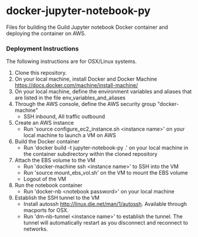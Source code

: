 # docker-jupyter-notebook-py
Files for building the Guild Jupyter notebook Docker container and deploying the container on AWS. 

### Deployment Instructions
The following instructions are for OSX/Linux systems.  

1. Clone this repository.  
2. On your local machine, install Docker and Docker Machine https://docs.docker.com/machine/install-machine/  
3. On your local machine, define the environment variables and aliases that are listed in the file env_variables_and_aliases
4. Through the AWS console, define the AWS security group "docker-machine"
   * SSH inbound, All traffic outbound
5. Create an AWS instance
   * Run 'source configure_ec2_instance.sh \<instance name\>' on your local machine to launch a VM on AWS  
6. Build the Docker container  
   * Run 'docker build -t jupyter-notebook-py .' on your local machine in the container subdirectory within the cloned repository  
7. Attach the EBS volume to the VM  
   * Run 'docker-machine ssh \<instance name\>' to SSH into the VM  
   * Run 'source mount_ebs_vol.sh' on the VM to mount the EBS volume   
   * Logout of the VM  
8. Run the notebook container  
   * Run 'docker-nb \<notebook password\>' on your local machine  
9. Establish the SSH tunnel to the VM  
   * Install autossh http://linux.die.net/man/1/autossh. Available through macports for OSX.  
   * Run 'dm-nb-tunnel \<instance name\>' to establish the tunnel. The tunnel will automatically restart as you disconnect and reconnect to networks.  
